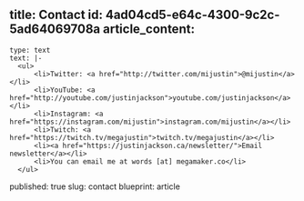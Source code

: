 title: Contact
id: 4ad04cd5-e64c-4300-9c2c-5ad64069708a
article_content:
  -
    type: text
    text: |-
      <ul>
          <li>Twitter: <a href="http://twitter.com/mijustin">@mijustin</a></li>
          <li>YouTube: <a href="http://youtube.com/justinjackson">youtube.com/justinjackson</a></li>
          <li>Instagram: <a href="https://instagram.com/mijustin">instagram.com/mijustin</a></li>
          <li>Twitch: <a href="https://twitch.tv/megajustin">twitch.tv/megajustin</a></li>
          <li><a href="https://justinjackson.ca/newsletter/">Email newsletter</a></li>
          <li>You can email me at words [at] megamaker.co</li>
      </ul>
published: true
slug: contact
blueprint: article
